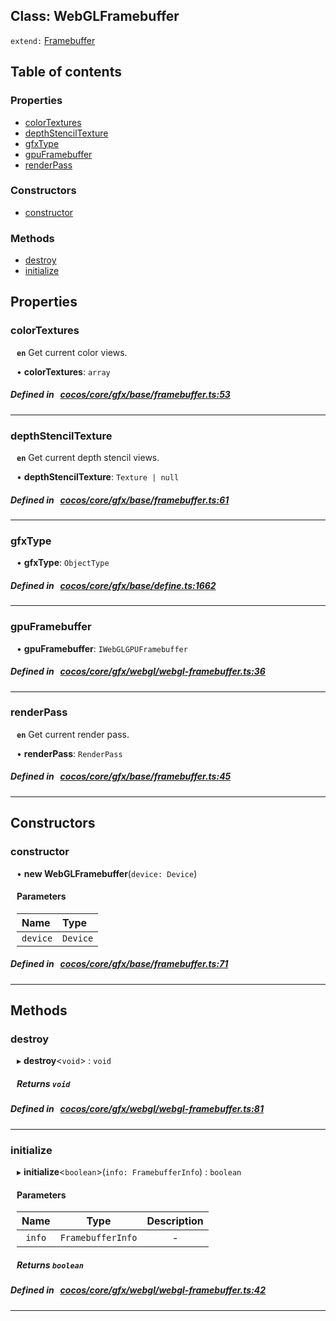 
## Class: WebGLFramebuffer


`extend:`
[Framebuffer](docs/en/gfx/Class/Framebuffer.md)









<div class="table-of-content">
<h2>Table of contents</h2>


### Properties

- [ colorTextures](#colorTextures)
- [ depthStencilTexture](#depthStencilTexture)
- [ gfxType](#gfxType)
- [ gpuFramebuffer](#gpuFramebuffer)
- [ renderPass](#renderPass)

### Constructors

- [ constructor](#constructor)

### Methods

- [ destroy](#destroy)
- [ initialize](#initialize)
</div>

## Properties


### colorTextures
<div style="margin-left: 10px;">



**`en`** Get current color views.




•  **colorTextures**:
 ``array`` 
</div>

##### Defined in &nbsp;   [cocos/core/gfx/base/framebuffer.ts:53](https://github.com/cocos-creator/engine/blob/c7bf6b8a9/cocos/core/gfx/base/framebuffer.ts#L53)&nbsp;


___


### depthStencilTexture
<div style="margin-left: 10px;">



**`en`** Get current depth stencil views.




•  **depthStencilTexture**:
 ``Texture | null`` 
</div>

##### Defined in &nbsp;   [cocos/core/gfx/base/framebuffer.ts:61](https://github.com/cocos-creator/engine/blob/c7bf6b8a9/cocos/core/gfx/base/framebuffer.ts#L61)&nbsp;


___


### gfxType
<div style="margin-left: 10px;">




•  **gfxType**:
 ``ObjectType`` 
</div>

##### Defined in &nbsp;   [cocos/core/gfx/base/define.ts:1662](https://github.com/cocos-creator/engine/blob/c7bf6b8a9/cocos/core/gfx/base/define.ts#L1662)&nbsp;


___


### gpuFramebuffer
<div style="margin-left: 10px;">




•  **gpuFramebuffer**:
 ``IWebGLGPUFramebuffer`` 
</div>

##### Defined in &nbsp;   [cocos/core/gfx/webgl/webgl-framebuffer.ts:36](https://github.com/cocos-creator/engine/blob/c7bf6b8a9/cocos/core/gfx/webgl/webgl-framebuffer.ts#L36)&nbsp;


___


### renderPass
<div style="margin-left: 10px;">



**`en`** Get current render pass.




•  **renderPass**:
 ``RenderPass`` 
</div>

##### Defined in &nbsp;   [cocos/core/gfx/base/framebuffer.ts:45](https://github.com/cocos-creator/engine/blob/c7bf6b8a9/cocos/core/gfx/base/framebuffer.ts#L45)&nbsp;


___

<!---->
## Constructors


### constructor
<div style="margin-left: 10px;">

• **new WebGLFramebuffer**(`device: Device`)

#### Parameters

| Name | Type |
| :------ | :------ |
| `device` | `Device` |
</div>

##### Defined in &nbsp;   [cocos/core/gfx/base/framebuffer.ts:71](https://github.com/cocos-creator/engine/blob/c7bf6b8a9/cocos/core/gfx/base/framebuffer.ts#L71)&nbsp;


---

<!---->
## Methods

### destroy

<div style="margin-left: 10px;">

▸   **destroy**<`void`\> : `void`




##### Returns `void`
</div>

##### Defined in &nbsp;   [cocos/core/gfx/webgl/webgl-framebuffer.ts:81](https://github.com/cocos-creator/engine/blob/c7bf6b8a9/cocos/core/gfx/webgl/webgl-framebuffer.ts#L81)&nbsp;
___
### initialize

<div style="margin-left: 10px;">

▸   **initialize**<`boolean`\>(`info: FramebufferInfo`) : `boolean`



#### Parameters

| Name | Type | Description |
| :------: | :------: | :------: |
| `info` | `FramebufferInfo` | - |


##### Returns `boolean`
</div>

##### Defined in &nbsp;   [cocos/core/gfx/webgl/webgl-framebuffer.ts:42](https://github.com/cocos-creator/engine/blob/c7bf6b8a9/cocos/core/gfx/webgl/webgl-framebuffer.ts#L42)&nbsp;
___
<!---->



